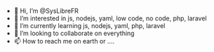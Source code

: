 - 👋 Hi, I’m @SysLibreFR
- 👀 I’m interested in js, nodejs, yaml, low code, no code, php, laravel
- 🌱 I’m currently learning js, nodejs, yaml, php, laravel
- 💞️ I’m looking to collaborate on everything
- 📫 How to reach me on earth or ....

<!---
SysLibreFR/SysLibreFR is a ✨ special ✨ repository because its `README.md` (this file) appears on your GitHub profile.
You can click the Preview link to take a look at your changes.
--->
